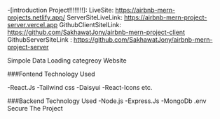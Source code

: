 -[introduction Project!!!!!!!!]:
LiveSite: https://airbnb-mern-projects.netlify.app/
ServerSiteLiveLink: https://airbnb-mern-project-server.vercel.app
GithubClientSitelLink: https://github.com/SakhawatJony/airbnb-mern-project-client
GithubServerSiteLink : https://github.com/SakhawatJony/airbnb-mern-project-server 

Simpole Data Loading categreoy Website 

###Fontend Technology Used 

-React.Js
-Tailwind css
-Daisyui
-React-Icons etc.

###Backend Technology Used
-Node.js
-Express.Js
-MongoDb
.env Secure The Project


